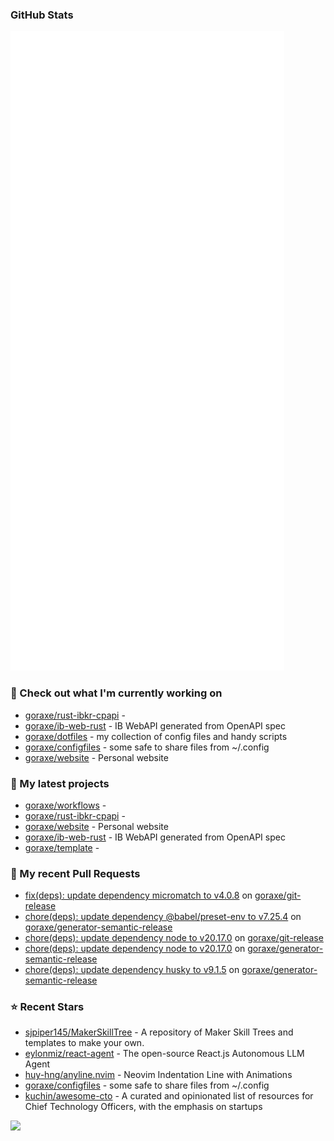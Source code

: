
### GitHub Stats

<p align="left"><img src="https://raw.githubusercontent.com/goraxe/goraxe/main/github-metrics.svg" /></p>

### 👷 Check out what I'm currently working on

- [goraxe/rust-ibkr-cpapi](https://github.com/goraxe/rust-ibkr-cpapi) - 
- [goraxe/ib-web-rust](https://github.com/goraxe/ib-web-rust) - IB WebAPI generated from OpenAPI spec
- [goraxe/dotfiles](https://github.com/goraxe/dotfiles) - my collection of config files and handy scripts
- [goraxe/configfiles](https://github.com/goraxe/configfiles) - some safe to share files from ~/.config 
- [goraxe/website](https://github.com/goraxe/website) - Personal website
### 🌱 My latest projects

- [goraxe/workflows](https://github.com/goraxe/workflows) - 
- [goraxe/rust-ibkr-cpapi](https://github.com/goraxe/rust-ibkr-cpapi) - 
- [goraxe/website](https://github.com/goraxe/website) - Personal website
- [goraxe/ib-web-rust](https://github.com/goraxe/ib-web-rust) - IB WebAPI generated from OpenAPI spec
- [goraxe/template](https://github.com/goraxe/template) - 
### 🔨 My recent Pull Requests

- [fix(deps): update dependency micromatch to v4.0.8](https://github.com/goraxe/git-release/pull/100) on [goraxe/git-release](https://github.com/goraxe/git-release)
- [chore(deps): update dependency @babel/preset-env to v7.25.4](https://github.com/goraxe/generator-semantic-release/pull/151) on [goraxe/generator-semantic-release](https://github.com/goraxe/generator-semantic-release)
- [chore(deps): update dependency node to v20.17.0](https://github.com/goraxe/git-release/pull/99) on [goraxe/git-release](https://github.com/goraxe/git-release)
- [chore(deps): update dependency node to v20.17.0](https://github.com/goraxe/generator-semantic-release/pull/150) on [goraxe/generator-semantic-release](https://github.com/goraxe/generator-semantic-release)
- [chore(deps): update dependency husky to v9.1.5](https://github.com/goraxe/generator-semantic-release/pull/149) on [goraxe/generator-semantic-release](https://github.com/goraxe/generator-semantic-release)
### ⭐ Recent Stars

- [sjpiper145/MakerSkillTree](https://github.com/sjpiper145/MakerSkillTree) - A repository of Maker Skill Trees and templates to make your own.  
- [eylonmiz/react-agent](https://github.com/eylonmiz/react-agent) - The open-source React.js Autonomous LLM Agent
- [huy-hng/anyline.nvim](https://github.com/huy-hng/anyline.nvim) - Neovim Indentation Line with Animations
- [goraxe/configfiles](https://github.com/goraxe/configfiles) - some safe to share files from ~/.config 
- [kuchin/awesome-cto](https://github.com/kuchin/awesome-cto) - A curated and opinionated list of resources for Chief Technology Officers, with the emphasis on startups

![](https://komarev.com/ghpvc/?username=goraxe)
